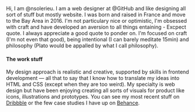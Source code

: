 Hi, I am @nsolerieu. I am a web designer at @GitHub and like designing all sort of stuff but mostly website. I was born and raised in France and move to the Bay Area in 2016. I'm not particulary nice or optimistic, I'm obsessed with craft and have developed an aversion to all things entaining - Excpect quote. I always appreciate a good quote to ponder on. I'm focused on craft (I'm not even that good), being intentional (I can barely meditate 15min) and philosophy (Plato would be appalled by what I call philosophy).

#### The work stuff
My design approach is realistic and creative, supported by skills in frontend development — all that to say that I know how to translate my ideas into HTML and CSS (except when they are too weird). My specialty is web design but have been enjoying creating all sorts of visuals for product like icons, illustrations and prototypes. You can see my most recent stuff on [Dribbble](https://dribbble.com/SLRNCL) or the few case studies I have up on [Behance](https://www.behance.net/SLRNCL).
